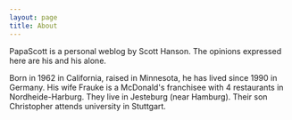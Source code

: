 ```yaml
---
layout: page
title: About
---
```


PapaScott is a personal weblog by Scott Hanson. The opinions expressed
here are his and his alone.

Born in 1962 in California, raised in Minnesota, he has lived since 1990
in Germany. His wife Frauke is a McDonald's franchisee with 4
restaurants in Nordheide-Harburg. They live in Jesteburg (near Hamburg).
Their son Christopher attends university in Stuttgart.
